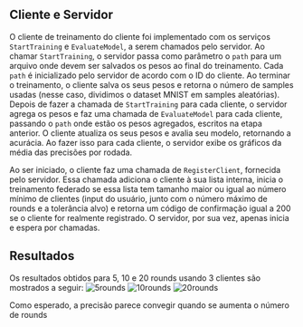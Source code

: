 ## Cliente e Servidor

O cliente de treinamento do cliente foi implementado com os serviços `StartTraining` e `EvaluateModel`, a serem chamados pelo servidor. Ao chamar `StartTraining`, o servidor passa como parâmetro o `path` para um arquivo onde devem ser salvados os pesos ao final do treinamento. Cada `path` é inicializado pelo servidor de acordo com o ID do cliente. Ao terminar o treinamento, o cliente salva os seus pesos e retorna o número de samples usadas (nesse caso, dividimos o dataset MNIST em samples aleatórias). Depois de fazer a chamada de `StartTraining` para cada cliente, o servidor agrega os pesos e faz uma chamada de `EvaluateModel` para cada cliente, passando o `path` onde estão os pesos agregados, escritos na etapa anterior. O cliente atualiza os seus pesos e avalia seu modelo, retornando a acurácia. Ao fazer isso para cada cliente, o servidor exibe os gráficos da média das precisões por rodada.

Ao ser iniciado, o cliente faz uma chamada de `RegisterClient`, fornecida pelo servidor. Essa chamada adiciona o cliente à sua lista interna, inicia o treinamento federado se essa lista tem tamanho maior ou igual ao número mínimo de clientes (input do usuário, junto com o número máximo de rounds e a tolerância alvo) e retorna um código de confirmação igual a 200 se o cliente for realmente registrado. O servidor, por sua vez, apenas inicia e espera por chamadas.

## Resultados
Os resultados obtidos para 5, 10 e 20 rounds usando 3 clientes são mostrados a seguir:
![5rounds](https://github.com/rickymagal/SistemasDistribuidos/assets/26047473/5415837e-f487-4ca4-adf3-6eafb79c9e63)
![10rounds](https://github.com/rickymagal/SistemasDistribuidos/assets/26047473/0dcef2d8-247c-4f6f-b6fa-12d256437176)
![20rounds](https://github.com/rickymagal/SistemasDistribuidos/assets/26047473/b8897fe6-f222-4854-a5e6-95a0047259e4)

Como esperado, a precisão parece convegir quando se aumenta o número de rounds
